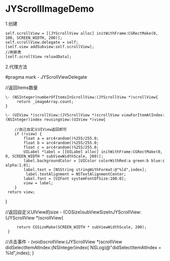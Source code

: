 # JYScrollImageDemo

1.创建

    self.scrollView = [[JYScrollView alloc] initWithFrame:CGRectMake(0, 100, SCREEN_WIDTH, 200)];
    self.scrollView.delegate = self;
    [self.view addSubview:self.scrollView];
    //刷新表
    [self.scrollView reloadData];
    
2.代理方法

  #pragma mark - JYScrollViewDelegate

//返回items数量

    \- (NSInteger)numberOfItemsInScrollView:(JYScrollView *)scrollView{
         return _imageArray.count;
    }

    \- (UIView *)scrollView:(JYScrollView *)scrollView viewForItemAtIndex:(NSInteger)index reusingView:(UIView *)view{
    
        //自己自定义UIView返回即可
        if (!view) {
            float a = arc4random()%255/255.0;
            float b = arc4random()%255/255.0;
            float c = arc4random()%255/255.0;
            UILabel *label = [[UILabel alloc] initWithFrame:CGRectMake(0, 0, SCREEN_WIDTH * subViewWidthScale, 200)];
            label.backgroundColor = [UIColor colorWithRed:a green:b blue:c alpha:1.0];
            label.text = [NSString stringWithFormat:@"%ld",index];
             label.textAlignment = NSTextAlignmentCenter;
            label.font = [UIFont systemFontOfSize:100.0];
            view = label;
        }
     return view;
   }

//返回自定义UIView的size
    \- (CGSize)subViewSizeInJYScrollView:(JYScrollView *)scrollView{
    
         return CGSizeMake(SCREEN_WIDTH * subViewWidthScale, 200);
     }

//点击事件
    \- (void)scrollView:(JYScrollView *)scrollView didSelectItemAtIndex:(NSInteger)index{
         NSLog(@"didSelectItemAtIndex = %ld",index);
    }
